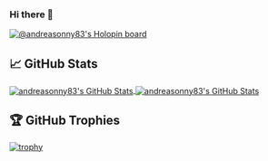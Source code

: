 ### Hi there 👋

[![@andreasonny83's Holopin board](https://holopin.io/api/user/board?user=andreasonny83)](https://holopin.io/@andreasonny83)

## &#x1f4c8; GitHub Stats

<a href="https://github.com/andreasonny83/andreasonny83">
  <img align="center" src="https://github-readme-stats.vercel.app/api/top-langs/?username=andreasonny83&show_icons=true&line_height=27&count_private=true&theme=radical" alt="andreasonny83's GitHub Stats" />
</a>

<a href="https://github.com/andreasonny83/andreasonny83">
  <img align="center" src="https://github-readme-stats.vercel.app/api?username=andreasonny83&show_icons=true&line_height=27&count_private=true&theme=radical" alt="andreasonny83's GitHub Stats" />
</a>

## 🏆 GitHub Trophies

[![trophy](https://github-profile-trophy.vercel.app/?username=andreasonny83&theme=dracula)](https://github.com/ryo-ma/github-profile-trophy)
